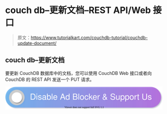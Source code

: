 # couch db–更新文档–REST API/Web 接口

> 原文：<https://www.tutorialkart.com/couchdb-tutorial/couchdb-update-document/>

## couch db–更新文档

要更新 CouchDB 数据库中的文档，您可以使用 CouchDB Web 接口或者向 CouchDB 的 REST API 发送一个 PUT 请求。

[![](img/925da31b32d6bc3827932f6c8afb11bb.png)](https://www.tutorialkart.com/)